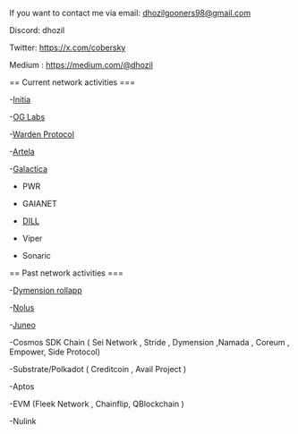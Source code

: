If you want to contact me via email: dhozilgooners98@gmail.com

Discord: dhozil

Twitter: https://x.com/cobersky

Medium : https://medium.com/@dhozil

== Current network activities ===

-[Initia](https://scan.testnet.initia.xyz/initiation-1/validators/initvaloper18qclh0e4g7pt5vh3tfa4zkz97y2dw85ugvzg8v/overview)

-[OG Labs](https://explorer.dhozil.xyz/0g/staking/0gvaloper1h9t4rte2vghjgq8xxywwwca7dhpalpndxhr06a)

-[Warden Protocol](https://explorer-warden.dhozil.online/warden-testnet/staking/wardenvaloper1jnzmgch2xpd0emf80veaqj0kmw360xdu0yacmz)

-[Artela](https://testnet.itrocket.net/artela/staking/artvaloper1cd3uaayy86mgnp25leuu3pzz6aq83ceg6xg8x3)

-[Galactica](https://explorer.dhozil.xyz/galatica/staking/galavaloper1dk3ndl9d3xtzeqfw2dhynaptfeampkw0v8j5j7)

- PWR

- GAIANET

- [DILL](https://andes.dill.xyz/validators?pubkey=0xb8871401d6fd797ce423d3bf35880dd3e204708172c9ed43dd9487fa14790529340edd5388b92b30d1b3a896463504d3)

- Viper

- Sonaric


== Past network activities ===

-[Dymension rollapp](https://devnet.dymension.xyz/rollapp/dhozil_7538454-1/metrics)

-[Nolus](https://testnet.ping.pub/nolus/staking/nolusvaloper1wua8jlyfy4eqj697tcf3pyrv5g9f52l4q68y8v)

-[Juneo](https://socotra.mcnscan.io/validator/NodeID-AqYCeygpbAJnRwZyspWpaJ41ZjW4Hd7KE)

-Cosmos SDK Chain ( Sei Network , Stride , Dymension ,Namada ,  Coreum , Empower, Side Protocol) 

-Substrate/Polkadot ( Creditcoin , Avail Project )

-Aptos 

-EVM (Fleek Network , Chainflip, QBlockchain )

-Nulink 
